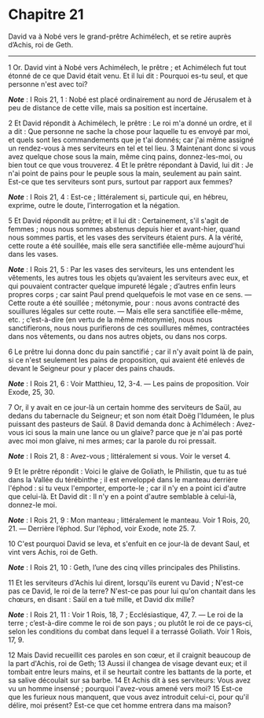 # Chapitre 21

David va à Nobé vers le grand-prêtre Achimélech, et se retire auprès d’Achis, roi de Geth.

***

1 Or. David vint à Nobé vers Achimélech, le prêtre ; et Achimélech fut tout étonné de ce que David était venu. Et il lui dit : Pourquoi es-tu seul, et que personne n'est avec toi?

***Note*** :  I Rois 21, 1 : Nobé est placé ordinairement au nord de Jérusalem et à peu de distance de cette ville, mais sa position est incertaine.


2 Et David répondit à Achimélech, le prêtre : Le roi m'a donné un ordre, et il a dit : Que personne ne sache la chose pour laquelle tu es envoyé par moi, et quels sont les commandements que je t'ai donnés; car j'ai même assigné un rendez-vous à mes serviteurs en tel et tel lieu. 3 Maintenant donc si vous avez quelque chose sous la main, même cinq pains, donnez-les-moi, ou bien tout ce que vous trouverez. 4 Et le prêtre répondant à David, lui dit : Je n'ai point de pains pour le peuple sous la main, seulement au pain saint. Est-ce que tes serviteurs sont purs, surtout par rapport aux femmes?

***Note*** :  I Rois 21, 4 : Est-ce ; littéralement si, particule qui, en hébreu, exprime, outre le doute, l’interrogation et la négation.

5 Et David répondit au prêtre; et il lui dit : Certainement, s'il s'agit de femmes ; nous nous sommes abstenus depuis hier et avant-hier, quand nous sommes partis, et les vases des serviteurs étaient purs. A la vérité, cette route a été souillée, mais elle sera sanctifiée elle-même aujourd'hui dans les vases.

***Note*** :  I Rois 21, 5 : Par les vases des serviteurs, les uns entendent les vêtements, les autres tous les objets qu’avaient les serviteurs avec eux, et qui pouvaient contracter quelque impureté légale ; d’autres enfin leurs propres corps ; car saint Paul prend quelquefois le mot vase en ce sens. ― Cette route a été souillée ; métonymie, pour : nous avons contracté des souillures légales sur cette route. ― Mais elle sera sanctifiée elle-même, etc. ; c’est-à-dire (en vertu de la même métonymie), nous nous sanctifierons, nous nous purifierons de ces souillures mêmes, contractées dans nos vêtements, ou dans nos autres objets, ou dans nos corps.

6 Le prêtre lui donna donc du pain sanctifié ; car il n'y avait point là de pain, si ce n'est seulement les pains de proposition, qui avaient été enlevés de devant le Seigneur pour y placer des pains chauds.

***Note*** :  I Rois 21, 6 : Voir Matthieu, 12, 3-4. ― Les pains de proposition. Voir Exode, 25, 30.

7 Or, il y avait en ce jour-là un certain homme des serviteurs de Saül, au dedans du tabernacle du Seigneur; et son nom était Doëg l'Iduméen, le plus puissant des pasteurs de Saül. 8 David demanda donc à Achimélech : Avez-vous ici sous la main une lance ou un glaive? parce que je n'ai pas porté avec moi mon glaive, ni mes armes; car la parole du roi pressait.

***Note*** :  I Rois 21, 8 : Avez-vous ; littéralement si vous. Voir le verset 4.


9 Et le prêtre répondit : Voici le glaive de Goliath, le Philistin, que tu as tué dans la Vallée du térébinthe ; il est enveloppé dans le manteau derrière l'éphod : si tu veux l'emporter, emporte-le ; car il n'y en a point ici d'autre que celui-là. Et David dit : Il n'y en a point d'autre semblable à celui-là, donnez-le moi.

***Note*** :  I Rois 21, 9 : Mon manteau ; littéralement le manteau. Voir 1 Rois, 20, 21. ― Derrière l’éphod. Sur l’éphod, voir Exode, note 25. 7.

10 C'est pourquoi David se leva, et s'enfuit en ce jour-là de devant Saul, et vint vers Achis, roi de Geth.

***Note*** :  I Rois 21, 10 : Geth, l’une des cinq villes principales des Philistins.


11 Et les serviteurs d'Achis lui dirent, lorsqu'ils eurent vu David ; N'est-ce pas ce David, le roi de la terre? N'est-ce pas pour lui qu'on chantait dans les chœurs, en disant : Saül en a tué mille, et David dix mille?

***Note*** :  I Rois 21, 11 : Voir 1 Rois, 18, 7 ; Ecclésiastique, 47, 7. ― Le roi de la terre ; c’est-à-dire comme le roi de son pays ; ou plutôt le roi de ce pays-ci, selon les conditions du combat dans lequel il a terrassé Goliath. Voir 1 Rois, 17, 9.

12 Mais David recueillit ces paroles en son cœur, et il craignit beaucoup de la part d'Achis, roi de Geth; 13 Aussi il changea de visage devant eux; et il tombait entre leurs mains, et il se heurtait contre les battants de la porte, et sa salive découlait sur sa barbe. 14 Et Achis dit à ses serviteurs: Vous avez vu un homme insensé ; pourquoi l'avez-vous amené vers moi? 15 Est-ce que les furieux nous manquent, que vous avez introduit celui-ci, pour qu'il délire, moi présent? Est-ce que cet homme entrera dans ma maison?

